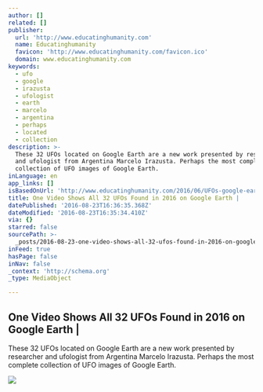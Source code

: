 ```yaml
---
author: []
related: []
publisher:
  url: 'http://www.educatinghumanity.com'
  name: Educatinghumanity
  favicon: 'http://www.educatinghumanity.com/favicon.ico'
  domain: www.educatinghumanity.com
keywords:
  - ufo
  - google
  - irazusta
  - ufologist
  - earth
  - marcelo
  - argentina
  - perhaps
  - located
  - collection
description: >-
  These 32 UFOs located on Google Earth are a new work presented by researcher
  and ufologist from Argentina Marcelo Irazusta. Perhaps the most complete
  collection of UFO images of Google Earth.
inLanguage: en
app_links: []
isBasedOnUrl: 'http://www.educatinghumanity.com/2016/06/UFOs-google-earth.html?m=1'
title: One Video Shows All 32 UFOs Found in 2016 on Google Earth |
datePublished: '2016-08-23T16:36:35.368Z'
dateModified: '2016-08-23T16:35:34.410Z'
via: {}
starred: false
sourcePath: >-
  _posts/2016-08-23-one-video-shows-all-32-ufos-found-in-2016-on-google-earth-or.md
inFeed: true
hasPage: false
inNav: false
_context: 'http://schema.org'
_type: MediaObject

---
```

<article style=""><h1>One Video Shows All 32 UFOs Found in 2016 on Google Earth |</h1><p>These 32 UFOs located on Google Earth are a new work presented by researcher and ufologist from Argentina Marcelo Irazusta. Perhaps the most complete collection of UFO images of Google Earth.</p><img src="https://2.bp.blogspot.com/-SKoS6yNQv3U/V2XoUgDCQfI/AAAAAAAAp-A/QFYyEwCdeOg7GyYAoJE-4-5mzwSXZLi-QCKgB/w1200-h630-p-nu/ufo%2Bgoogle%2Bearth.png" /></article>